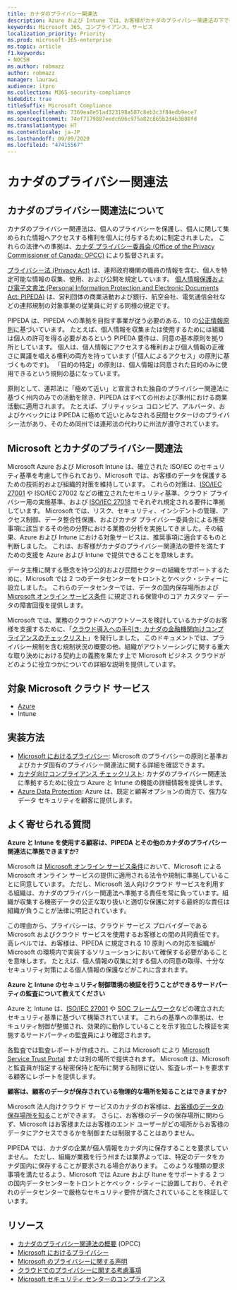 ```yaml
---
title: カナダのプライバシー関連法
description: Azure および Intune では、お客様がカナダのプライバシー関連法の下での義務を果たすための支援が提供されます。
keywords: Microsoft 365、コンプライアンス、サービス
localization_priority: Priority
ms.prod: microsoft-365-enterprise
ms.topic: article
f1.keywords:
- NOCSH
ms.author: robmazz
author: robmazz
manager: laurawi
audience: itpro
ms.collection: M365-security-compliance
hideEdit: true
titleSuffix: Microsoft Compliance
ms.openlocfilehash: 7369ea8e51ad323198a587c8eb3c3f84edb9ece7
ms.sourcegitcommit: 74ef7179887eedc696c975a82c865b2d4b3808fd
ms.translationtype: HT
ms.contentlocale: ja-JP
ms.lasthandoff: 09/09/2020
ms.locfileid: "47415567"
---
```

# <a name="canadian-privacy-laws"></a>カナダのプライバシー関連法

## <a name="about-canadian-privacy-laws"></a>カナダのプライバシー関連法について

カナダのプライバシー関連法は、個人のプライバシーを保護し、個人に関して集められた情報へアクセスする権利を個人に付与するために制定されました。 これらの法律への準拠は、[カナダ プライバシー委員会 (Office of the Privacy Commissioner of Canada: OPCC)](https://www.priv.gc.ca/en/privacy-topics/privacy-laws-in-canada/02_05_d_15/) により監督されます。

[プライバシー法 (Privacy Act)](https://privacy.microsoft.com/ja-JP/#heading-0-0-2-1) は、連邦政府機関の職員の情報を含む、個人を特定可能な情報の収集、使用、および公開を規定しています。 [個人情報保護および電子文書法 (Personal Information Protection and Electronic Documents Act: PIPEDA)](https://www.priv.gc.ca/en/privacy-topics/privacy-laws-in-canada/the-personal-information-protection-and-electronic-documents-act-pipeda/) は、営利団体の商業活動および銀行、航空会社、電気通信会社などの連邦規制の対象事業の従業員に対する同様の規定です。

PIPEDA は、PIPEDA への準拠を目指す事業が従う必要のある、10 の[公正情報原則](https://www.priv.gc.ca/en/privacy-topics/privacy-laws-in-canada/the-personal-information-protection-and-electronic-documents-act-pipeda/p_principle/)に基づいています。 たとえば、個人情報を収集または使用するためには組織は個人の許可を得る必要があるという PIPEDA 要件は、同意の基本原則を拠り所としています。 個人は、個人情報にアクセスする権利および個人情報の正確さに異議を唱える権利の両方を持っています (「個人によるアクセス」の原則に基づくものです)。 「目的の特定」の原則は、個人情報は同意された目的のみに使用できるという規則の基になっています。

原則として、連邦法に「極めて近い」と宣言された独自のプライバシー関連法に基づく州内のみでの活動を除き、PIPEDA はすべての州および準州における商業活動に適用されます。 たとえば、ブリティッシュ コロンビア、アルバータ、およびケベックには PIPEDA に極めて近いとみなされる民間セクターけのプライバシー法があり、そのため同州では連邦法の代わりに州法が遵守されています。

## <a name="microsoft-and-canadian-privacy-laws"></a>Microsoft とカナダのプライバシー関連法

Microsoft Azure および Microsoft Intune は、確立された ISO/IEC のセキュリティ基準を考慮して作られており、Microsoft では、お客様のデータを保護するための技術的および組織的対策を維持しています。 これらの対策は、[ISO/IEC 27001](offering-iso-27001.md) や ISO/IEC 27002 などの確立されたセキュリティ基準、クラウド プライバシー用の実施基準、および [ISO/IEC 27018](offering-ISO-27018.md) でそれぞれ規定される要件に準拠しています。 Microsoft では、リスク、セキュリティ、インシデントの管理、アクセス制御、データ整合性保護、およびカナダ プライバシー委員会による推奨事項に該当するその他の分野における業務の分析を実施してきました。その結果、Azure および Intune における対象サービスは、推奨事項に適合するものと判断しました。 これは、お客様がカナダのプライバシー関連法の要件を満たすための支援を Azure および Intune で提供できることを意味します。

データ主権に関する懸念を持つ公的および民間セクターの組織をサポートするために、Microsoft では 2 つのデータセンターをトロントとケベック・シティーに設立しました。 これらのデータセンターでは、データの国内保存場所および [Microsoft オンライン サービス条件](https://www.microsoftvolumelicensing.com/DocumentSearch.aspx?Mode=3&DocumentTypeId=31) に規定される保管中のコア カスタマー データの障害回復を提供します。

Microsoft では、業務のクラウドへのアウトソースを検討しているカナダのお客様を支援するために、「[クラウド導入への手引き: カナダの金融機関向けコンプライアンスのチェックリスト](https://servicetrust.microsoft.com/Documents/TrustDocuments?command=Download&downloadType=Document&downloadId=626fb641-9dca-45c0-abaf-0a7849c15f81&docTab=6d000410-c9e9-11e7-9a91-892aae8839ad_Compliance_Guides)」を発行しました。 このドキュメントでは、プライバシー規制を含む規制状況の概要の他、組織がアウトソーシングに関する重大な取り決めにおける契約上の義務を果たす上で Microsoft ビジネス クラウドがどのように役立つかについての詳細な説明を提供しています。

## <a name="microsoft-in-scope-cloud-services"></a>対象 Microsoft クラウド サービス

- [Azure](https://gallery.technet.microsoft.com/Overview-of-Azure-c1be3942)
- Intune

## <a name="how-to-implement"></a>実装方法

- [Microsoft におけるプライバシー](https://www.microsoft.com/download/details.aspx?id=55710): Microsoft のプライバシーの原則と基準およびカナダ固有のプライバシー関連法に関する詳細を確認できます。
- [カナダ向けコンプライアンス チェックリスト](https://servicetrust.microsoft.com/Documents/TrustDocuments?command=Download&downloadType=Document&downloadId=626fb641-9dca-45c0-abaf-0a7849c15f81&docTab=6d000410-c9e9-11e7-9a91-892aae8839ad_Compliance_Guides): カナダのプライバシー関連法に準拠するために役立つ Azure と Intune の機能の詳細情報を提供します。
- [Azure Data Protection](https://docs.microsoft.com/azure/security/fundamentals/protection-customer-data): Azure は、既定と顧客オプションの両方で、強力なデータ セキュリティを顧客に提供します。

## <a name="frequently-asked-questions"></a>よく寄せられる質問

**Azure と Intune を使用する顧客は、PIPEDA とその他のカナダのプライバシー関連法に準拠できますか?**

Microsoft は [Microsoft オンライン サービス条件](https://www.microsoftvolumelicensing.com/DocumentSearch.aspx?Mode=3&DocumentTypeId=31)において、Microsoft による Microsoft オンライン サービスの提供に適用される法令や規制に準拠していることに同意しています。 ただし、Microsoft 法人向けクラウド サービスを利用する組織は、カナダのプライバシー関連法へ準拠する責任を常に負っています。組織が収集する機密データの公正な取り扱いと適切な保護に対する最終的な責任は組織が負うことが法律に明記されています。  

この理由から、プライバシーは、クラウド サービス プロバイダーである Microsoft およびクラウド サービスを使用するお客様との間の共同責任です。 高レベルでは、お客様は、PIPEDA に規定される 10 原則 への対応を組織が Microsoft の環境内で実装するソリューションにおいて確保する必要があることを意味します。 たとえば、個人情報の収集に対する個人の同意の取得、十分なセキュリティ対策による個人情報の保護などがこれに含まれます。

**Azure と Intune のセキュリティ制御環境の検証を行うことができるサードパーティの監査について教えてください**

Azure と Intune は、[ISO/IEC 27001](offering-ISO-27001.md) や [SOC フレームワーク](https://privacy.microsoft.com/privacystatement)などの確立されたセキュリティ基準に基づいて構築されています。 これらの基準への準拠は、セキュリティ制御が整備され、効果的に動作していることを示す独立した検証を実施するサードパーティの監査員により確認されます。  

各監査では監査レポートが作成され、これは Microsoft により [Microsoft Service Trust Portal](https://servicetrust.microsoft.com/) または別の場所で提供されます。 Microsoft は、Microsoft と監査員が指定する秘密保持と配布に関する制限に従い、監査レポートを要求する顧客にレポートを提供します。

**顧客は、顧客のデータが保存されている物理的な場所を知ることはできますか?**

Microsoft 法人向けクラウド サービスのカナダのお客様は、[お客様のデータの保存場所を知る](https://www.microsoft.com/trust-center/privacy/data-location)ことができます。 さらに、お客様のデータの保存場所に関わらず、Microsoft はお客様またはお客様のエンド ユーザーがどの場所からお客様のデータにアクセスできるかを制御または制限することはありません。  

PIPEDA では、カナダの企業が個人情報をカナダ内に保存することを要求していません。 ただし、組織が業務を行う州または業界よっては、特定のデータをカナダ国内に保存することが要求される場合があります。 このような種類の要求事項を満たせるよう、Microsoft では Azure および Itune をサポートする 2 つの国内データセンターをトロントとケベック・シティーに設置しており、それぞれのデータセンターで厳格なセキュリティ要件が満たされていることを検証しています。

## <a name="resources"></a>リソース

- [カナダのプライバシー関連法の概要](https://gallery.technet.microsoft.com/Overview-of-Azure-c1be3942) (OPCC)
- [Microsoft におけるプライバシー](https://privacy.microsoft.com)
- [Microsoft のプライバシーに関する声明](https://privacy.microsoft.com/privacystatement)
- [クラウドでのプライバシーに関する考慮事項](https://download.microsoft.com/download/0/9/D/09DE47F6-F9E5-4C14-B9E8-E8119A130ACC/Privacy_considerations_in_the_cloud.pdf)
- [Microsoft セキュリティ センターのコンプライアンス](https://www.microsoft.com/trust-center/compliance/compliance-overview)
